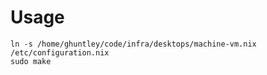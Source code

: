 # Usage

```
ln -s /home/ghuntley/code/infra/desktops/machine-vm.nix /etc/configuration.nix
sudo make
```
